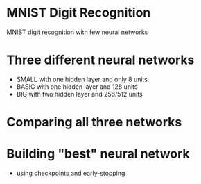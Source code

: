 # MNIST Digit Recognition

MNIST digit recognition with few neural networks

# Three different neural networks

  - SMALL with one hidden layer and only 8 units
  - BASIC with one hidden layer and 128 units
  - BIG with two hidden layer and 256/512 units 

# Comparing all three networks

# Building "best" neural network 
  - using checkpoints and early-stopping
  
